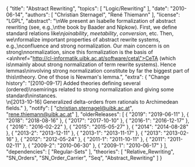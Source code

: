 {
    "title": "Abstract Rewriting",
    "topics": [
        "Logic/Rewriting"
    ],
    "date": "2010-06-14",
    "authors": [
        "Christian Sternagel",
        "René Thiemann"
    ],
    "license": "LGPL",
    "abstract": "\nWe present an Isabelle formalization of abstract rewriting (see, e.g.,\nthe book by Baader and Nipkow). First, we define standard relations like\n<i>joinability</i>, <i>meetability</i>, <i>conversion</i>, etc. Then, we\nformalize important properties of abstract rewrite systems, e.g.,\nconfluence and strong normalization. Our main concern is on strong\nnormalization, since this formalization is the basis of <a\nhref=\"http://cl-informatik.uibk.ac.at/software/ceta\">CeTA</a> (which is\nmainly about strong normalization of term rewrite systems). Hence lemmas\ninvolving strong normalization constitute by far the biggest part of this\ntheory. One of those is Newman's lemma.",
    "extra": {
        "Change history": "[2010-09-17] Added theories defining several (ordered)\nsemirings related to strong normalization and giving some standard\ninstances. <br>\n[2013-10-16] Generalized delta-orders from rationals to Archimedean fields."
    },
    "notify": [
        "christian.sternagel@uibk.ac.at",
        "rene.thiemann@uibk.ac.at"
    ],
    "olderReleases": [
        {
            "2019": "2019-06-11"
        },
        {
            "2018": "2018-08-16"
        },
        {
            "2017": "2017-10-10"
        },
        {
            "2016-1": "2016-12-17"
        },
        {
            "2016": "2016-02-22"
        },
        {
            "2015": "2015-05-27"
        },
        {
            "2014": "2014-08-28"
        },
        {
            "2013-2": "2013-12-11"
        },
        {
            "2013-1": "2013-11-17"
        },
        {
            "2013": "2013-02-16"
        },
        {
            "2012": "2012-05-24"
        },
        {
            "2011-1": "2011-10-11"
        },
        {
            "2011": "2011-02-11"
        },
        {
            "2009-2": "2010-06-30"
        },
        {
            "2009-1": "2010-06-17"
        }
    ],
    "dependencies": [
        "Regular-Sets"
    ],
    "theories": [
        "Relative_Rewriting",
        "SN_Orders",
        "SN_Order_Carrier",
        "Seq",
        "Abstract_Rewriting"
    ]
}
